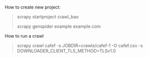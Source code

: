 

How to create new project:

> scrapy startproject crawl_bao
> 
> scrapy genspider example example.com

How to run a crawl

> scrapy crawl cafef -s JOBDIR=crawls/cafef-1 -O cafef.csv -s DOWNLOADER_CLIENT_TLS_METHOD=TLSv1.0